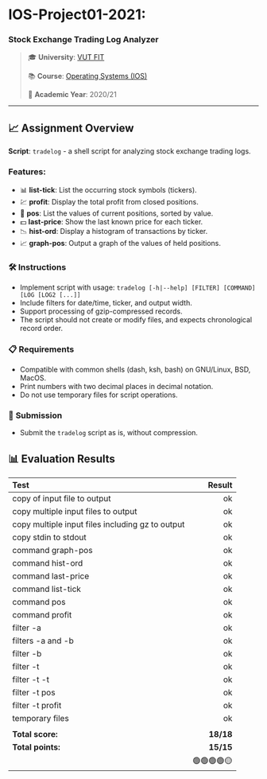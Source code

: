# IOS-Project01-2021:

### **Stock Exchange Trading Log Analyzer**

> 🎓 **University**: [VUT FIT](https://www.fit.vut.cz/)
>
> 📚 **Course**: [Operating Systems (IOS)](https://www.fit.vut.cz/study/course/268251/)
>
> 📅 **Academic Year**: 2020/21

---

## 📈 **Assignment Overview**

**Script**: `tradelog` - a shell script for analyzing stock exchange trading logs.

### Features:

- 📊 **list-tick**: List the occurring stock symbols (tickers).
- 💹 **profit**: Display the total profit from closed positions.
- 🏦 **pos**: List the values of current positions, sorted by value.
- 💵 **last-price**: Show the last known price for each ticker.
- 📉 **hist-ord**: Display a histogram of transactions by ticker.
- 📈 **graph-pos**: Output a graph of the values of held positions.

### 🛠 **Instructions**

- Implement script with usage: `tradelog [-h|--help] [FILTER] [COMMAND] [LOG [LOG2 [...]]`
- Include filters for date/time, ticker, and output width.
- Support processing of gzip-compressed records.
- The script should not create or modify files, and expects chronological record order.

### 📋 **Requirements**

- Compatible with common shells (dash, ksh, bash) on GNU/Linux, BSD, MacOS.
- Print numbers with two decimal places in decimal notation.
- Do not use temporary files for script operations.

### 🚀 **Submission**

- Submit the `tradelog` script as is, without compression.

## 📊 **Evaluation Results**

| Test                                             |     Result |
| :----------------------------------------------- | ---------: |
| copy of input file to output                     |         ok |
| copy multiple input files to output              |         ok |
| copy multiple input files including gz to output |         ok |
| copy stdin to stdout                             |         ok |
| command graph-pos                                |         ok |
| command hist-ord                                 |         ok |
| command last-price                               |         ok |
| command list-tick                                |         ok |
| command pos                                      |         ok |
| command profit                                   |         ok |
| filter -a                                        |         ok |
| filters -a and -b                                |         ok |
| filter -b                                        |         ok |
| filter -t                                        |         ok |
| filter -t -t                                     |         ok |
| filter -t pos                                    |         ok |
| filter -t profit                                 |         ok |
| temporary files                                  |         ok |
|                                                  |            |
| **Total score:**                                 |  **18/18** |
| **Total points:**                                |  **15/15** |
|                                                  | 🟢🟢🟢🟢🟡 |
